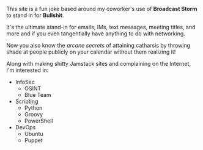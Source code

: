 This site is a fun joke based around my coworker's use of **Broadcast Storm** to stand in for **Bullshit**.

It's the ultimate stand-in for emails, IMs, text messages, meeting titles, and more and if you even tangentially have anything to do with networking.

Now you also know the _arcane secrets_ of attaining catharsis by throwing shade at people publicly on your calendar without them realizing it!

Along with making shitty Jamstack sites and complaining on the Internet, I'm interested in:

- InfoSec
    - OSINT
    - Blue Team
- Scripting
    - Python
    - Groovy
    - PowerShell
- DevOps
    - Ubuntu
    - Puppet
